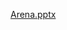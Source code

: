 [Arena.pptx](https://github.com/ICEI-PUC-Minas-PPLES-TI/plf-es-2022-1-ti2-0924100-arena/files/8137300/Arena.pptx)


